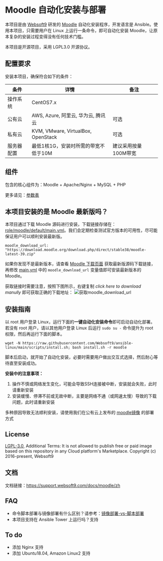 
# Moodle 自动化安装与部署

本项目是由 [Websoft9](https://www.websoft9.com) 研发的 [Moodle](https://moodle.com/) 自动化安装程序，开发语言是 Ansible。使用本项目，只需要用户在 Linux 上运行一条命令，即可自动化安装 Moodle，让原本复杂的安装过程变得没有任何技术门槛。  

本项目是开源项目，采用 LGPL3.0 开源协议。

## 配置要求

安装本项目，确保符合如下的条件：

| 条件       | 详情       | 备注  |
| ------------ | ------------ | ----- |
| 操作系统       | CentOS7.x       |   |
| 公有云| AWS, Azure, 阿里云, 华为云, 腾讯云 | 可选 |
| 私有云|  KVM, VMware, VirtualBox, OpenStack | 可选 |
| 服务器配置 | 最低1核1G，安装时所需的带宽不低于10M |  建议采用按量100M带宽 |

## 组件

包含的核心组件为：Moodle + Apache/Nginx + MySQL + PHP

更多请见：[参数表](/docs/zh/stack-components.md)

## 本项目安装的是 Moodle 最新版吗？

本项目通过下载 Moodle 源码进行安装，下载链接存储在：[role/moodle/default/main.yml](/roles/moodle/defaults/main.yml)。我们会定期检查测试官方版本的可用性，尽可能保证用户可以顺利安装最新版。

```
moodle_download_url: "https://download.moodle.org/download.php/direct/stable38/moodle-latest-39.zip"
```

如果你发现不是最新版本，请查看 [Moodle 下载页面](https://download.moodle.org/releases/latest/) 获取最新版源码下载链接，再修改 [main.yml](/roles/moodle/defaults/main.yml) 中的 `moodle_download_url` 变量值即可安装最新版本的 Moodle。

获取链接时需要注意，按照下图所示，右键复制 *click here to download manully* 即可获取正确的下载地址：
![获取moodle_download_url](https://libs.websoft9.com/Websoft9/DocsPicture/zh/moodle/moodle-download-websoft9.png)

## 安装指南

以 root 用户登录 Linux，运行下面的**一键自动化安装命令**即可启动自动化部署。若没有 root 用户，请以其他用户登录 Linux 后运行 `sudo su -` 命令提升为 root 权限，然后再运行下面的脚本。

```
wget -N https://raw.githubusercontent.com/Websoft9/ansible-linux/main/scripts/install.sh; bash install.sh -r moodle
```

脚本后启动，就开始了自动化安装，必要时需要用户做出交互式选择，然后耐心等待直至安装成功。

**安装中的注意事项：**  

1. 操作不慎或网络发生变化，可能会导致SSH连接被中断，安装就会失败，此时请重新安装
2. 安装缓慢、停滞不前或无故中断，主要是网络不通（或网速太慢）导致的下载问题，此时请重新安装

多种原因导致无法顺利安装，请使用我们在公有云上发布的 [moodle镜像](https://apps.websoft9.com/moodle) 的部署方式

## License

[LGPL-3.0](/License.md), Additional Terms: It is not allowed to publish free or paid image based on this repository in any Cloud platform's Marketplace.
Copyright (c) 2016-present, Websoft9

## 文档

文档链接：https://support.websoft9.com/docs/moodle/zh

## FAQ

- 命令脚本部署与镜像部署有什么区别？请参考：[镜像部署-vs-脚本部署](https://support.websoft9.com/docs/faq/zh/bz-product.html#镜像部署-vs-脚本部署)
- 本项目支持在 Ansible Tower 上运行吗？支持

## To do

* 添加 Nginx 支持
* 添加 Ubuntu18.04, Amazon Linux2 支持
